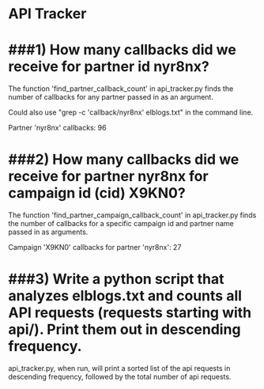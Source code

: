 # API Tracker

###1) How many callbacks did we receive for partner id nyr8nx?
===

The function 'find_partner_callback_count' in api_tracker.py finds the number of callbacks for any partner passed in as an argument.

Could also use "grep -c 'callback/nyr8nx' elblogs.txt" in the command line.

Partner 'nyr8nx' callbacks: 96

###2) How many callbacks did we receive for partner nyr8nx for campaign id (cid) X9KN0?
===

The function 'find_partner_campaign_callback_count' in api_tracker.py finds the number
of callbacks for a specific campaign id and partner name passed in as arguments.

Campaign 'X9KN0' callbacks for partner 'nyr8nx': 27

###3) Write a python script that analyzes elblogs.txt and counts all API requests (requests starting with api/). Print them out in descending frequency.
===

api_tracker.py, when run, will print a sorted list of the api requests in descending
frequency, followed by the total number of api requests.
